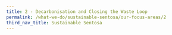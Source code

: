 ```yaml
---
title: 2 - Decarbonisation and Closing the Waste Loop
permalink: /what-we-do/sustainable-sentosa/our-focus-areas/2
third_nav_title: Sustainable Sentosa
---
```


